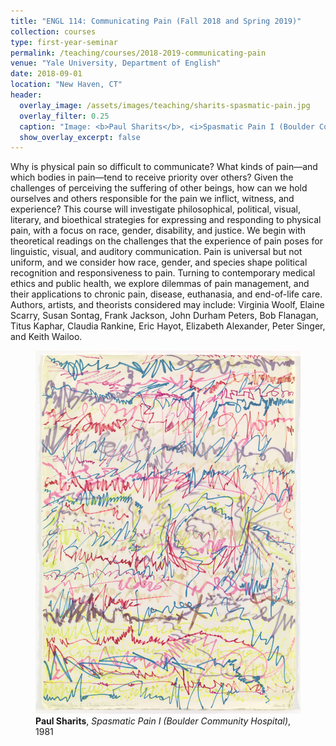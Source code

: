 ```yaml
---
title: "ENGL 114: Communicating Pain (Fall 2018 and Spring 2019)"
collection: courses
type: first-year-seminar
permalink: /teaching/courses/2018-2019-communicating-pain
venue: "Yale University, Department of English"
date: 2018-09-01
location: "New Haven, CT"
header:
  overlay_image: /assets/images/teaching/sharits-spasmatic-pain.jpg
  overlay_filter: 0.25
  caption: "Image: <b>Paul Sharits</b>, <i>Spasmatic Pain I (Boulder Community Hospital)</i>, 1981"
  show_overlay_excerpt: false
---
```



Why is physical pain so difficult to communicate? What kinds of pain—and which bodies in pain—tend to receive priority over others? Given the challenges of perceiving the suffering of other beings, how can we hold ourselves and others responsible for the pain we inflict, witness, and experience? This course will investigate philosophical, political, visual, literary, and bioethical strategies for expressing and responding to physical pain, with a focus on race, gender, disability, and justice. We begin with theoretical readings on the challenges that the experience of pain poses for linguistic, visual, and auditory communication. Pain is universal but not uniform, and we consider how race, gender, and species shape political recognition and responsiveness to pain. Turning to contemporary medical ethics and public health, we explore dilemmas of pain management, and their applications to chronic pain, disease, euthanasia, and end-of-life care. Authors, artists, and theorists considered may include: Virginia Woolf, Elaine Scarry, Susan Sontag, Frank Jackson, John Durham Peters, Bob Flanagan, Titus Kaphar, Claudia Rankine, Eric Hayot, Elizabeth Alexander, Peter Singer, and Keith Wailoo.

<figure>
  <img src="../assets/images/teaching/sharits-spasmatic-pain.jpg" />
  <figcaption><b>Paul Sharits</b>, <i>Spasmatic Pain I (Boulder Community Hospital)</i>, 1981</figcaption>
</figure>
